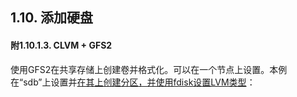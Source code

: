 

## 1.10. 添加硬盘





#### 附1.10.1.3. CLVM + GFS2

使用GFS2在共享存储上创建卷并格式化。可以在一个节点上设置。本例在“sdb”上设置并[在其上创建分区，并使用fdisk设置LVM类型](https://www.server-world.info/en/note?os=CentOS_7&p=add_hd)：









